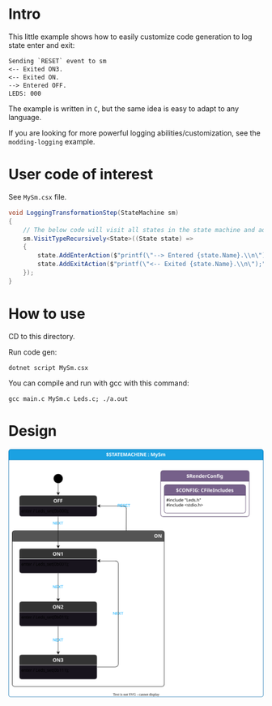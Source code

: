 # Intro
This little example shows how to easily customize code generation to log state enter and exit:

```
Sending `RESET` event to sm
<-- Exited ON3.
<-- Exited ON.
--> Entered OFF.
LEDS: 000
```

The example is written in `C`, but the same idea is easy to adapt to any language.

If you are looking for more powerful logging abilities/customization, see the `modding-logging` example.

# User code of interest
See `MySm.csx` file.
```cs
void LoggingTransformationStep(StateMachine sm)
{
    // The below code will visit all states in the state machine and add custom enter and exit behaviors.
    sm.VisitTypeRecursively<State>((State state) =>
    {
        state.AddEnterAction($"printf(\"--> Entered {state.Name}.\\n\");", index:0); // use index to insert at start
        state.AddExitAction($"printf(\"<-- Exited {state.Name}.\\n\");"); // behavior added to end
    });
}
```

# How to use
CD to this directory.

Run code gen:
```
dotnet script MySm.csx
```

You can compile and run with gcc with this command:
```
gcc main.c MySm.c Leds.c; ./a.out
```

# Design
![](./MySm.drawio.svg)
